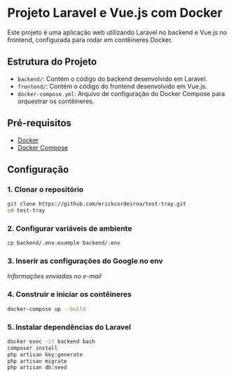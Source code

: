# Projeto Laravel e Vue.js com Docker

Este projeto é uma aplicação web utilizando Laravel no backend e Vue.js no frontend, configurada para rodar em contêineres Docker.

## Estrutura do Projeto

- `backend/`: Contém o código do backend desenvolvido em Laravel.
- `frontend/`: Contém o código do frontend desenvolvido em Vue.js.
- `docker-compose.yml`: Arquivo de configuração do Docker Compose para orquestrar os contêineres.

## Pré-requisitos

- [Docker](https://www.docker.com/get-started)
- [Docker Compose](https://docs.docker.com/compose/install/)

## Configuração

### 1. Clonar o repositório

```sh
git clone https://github.com/erickcordeiroa/test-tray.git
cd test-tray
```

### 2. Configurar variáveis de ambiente
```sh
cp backend/.env.example backend/.env
```

### 3. Inserir as configurações do Google no env

*Informações enviadas no e-mail*

### 4. Construir e iniciar os contêineres
```sh
docker-compose up --build
```

### 5. Instalar dependências do Laravel
```sh
docker exec -it backend bash
composer install
php artisan key:generate
php artisan migrate
php artisan db:seed
```



